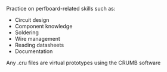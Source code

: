 Practice on perfboard-related skills such as:

- Circuit design
- Component knowledge
- Soldering
- Wire management
- Reading datasheets
- Documentation

Any .cru files are virtual prototypes using the CRUMB software
